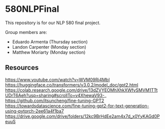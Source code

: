 # 580NLPFinal

This repository is for our NLP 580 final project.

Group members are:
- Eduardo Armenta (Thursday section)
- Landon Carpenter (Monday section)
- Matthew Moriarty (Monday section)

## Resources 
https://www.youtube.com/watch?v=WVM09Ri4MbI
https://huggingface.co/transformers/v3.0.2/model_doc/gpt2.html
https://colab.research.google.com/drive/13dZVYEOMhXhkXWfvSMVM1TTtUDrT6Aeh?usp=sharing#scrollTo=v4XhewaV93-_
https://github.com/itsuncheng/fine-tuning-GPT2
https://towardsdatascience.com/fine-tuning-gpt2-for-text-generation-using-pytorch-2ee61a4f1ba7
https://drive.google.com/drive/folders/12kc9BrHdEe2am4x7d_x0YyKAGd0PeuuS
